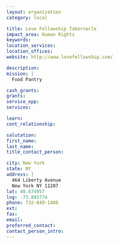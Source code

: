 ```yaml
---
layout: organization
category: local

title: Love Fellowship Tabernacle
impact_area: Human Rights
keywords: 
location_services: 
location_offices: 
website: http://www.lovefellowship.com/

description: 
mission: |
  Food Pantry

cash_grants: 
grants: 
service_opp: 
services: 

learn: 
cont_relationship: 

salutation: 
first_name: 
last_name: 
title_contact_person: 

city: New York
state: NY
address: |
  464 Liberty Avenue  
  New York NY 11207
lat: 40.674957
lng: -73.892774
phone: 732-849-1488
ext: 
fax: 
email: 
preferred_contact: 
contact_person_intro: 
---
```

